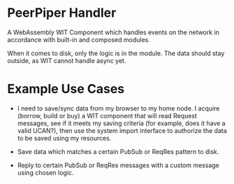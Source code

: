 # PeerPiper Handler

A WebAssembly WIT Component which handles events on the network in accordance with built-in and composed modules.

When it comes to disk, only the logic is in the module. The data should stay outside, as WIT cannot handle async yet.

# Example Use Cases

- I need to save/sync data from my browser to my home node. I acquire (borrow, build or buy) a WIT component that will read Request messages, see if it meets my saving criteria (for example, does it have a valid UCAN?), then use the system import interface to authorize the data to be saved using my resources.

- Save data which matches a certain PubSub or ReqRes pattern to disk.
- Reply to certain PubSub or ReqRes messages with a custom message using chosen logic.
